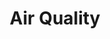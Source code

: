 ---
title: Air Quality
tag: [guide, android, air, overview]
layout: guide-overview
toc: false
description: Air quality index (AQI) for 3000+ cities and 1700+ monitoring stations in China, including AQI real-time data and AQI forecast for the next 5 days.
permalink: /en/docs/android-sdk/air/
ref: 0-sdk-android-air
---